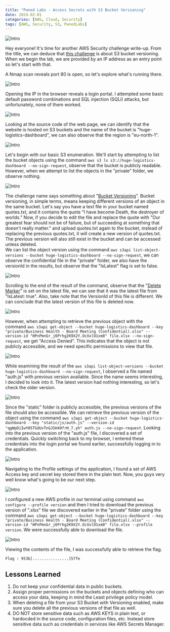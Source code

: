 ```yaml
---
title: "Pwned Labs - Access Secrets with S3 Bucket Versioning"
date: 2024-02-01
categories: [AWS, Cloud, Security]
tags: [AWS, Security, S3, PwnedLabs]
---
```


![Intro](/images/PwnedLabs/S3_versioning/0.png)

Hey everyone! It's time for another AWS Security challenge write-up. From the title, we can deduce that [this challenge](https://pwnedlabs.io/labs/access-secrets-with-s3-bucket-versioning) is about S3 bucket versioning. When we begin the lab, we are provided by an IP address as an entry point so let's start with that.

A Nmap scan reveals port 80 is open, so let's explore what's running there. 

![Intro](/images/PwnedLabs/S3_versioning/1.png)

Opening the IP in the browser reveals a login portal. I attempted some basic default password combinations and SQL injection (SQLi) attacks, but unfortunately, none of them worked.

![Intro](/images/PwnedLabs/S3_versioning/2.png)

Looking at the source code of the web page, we can identify that the website is hosted on S3 buckets and the name of the bucket is "huge-logistics-dashboard", we can also observe that the region is "eu-north-1". 

![Intro](/images/PwnedLabs/S3_versioning/3.png)

Let's begin with our basic S3 enumeration. We'll start by attempting to list the bucket objects using the command `aws s3 ls s3://huge-logistics-dashboard --no-sign-request`, observe that the bucket is publicly readable. However, when we attempt to list the objects in the "private" folder, we observe nothing. 

![Intro](/images/PwnedLabs/S3_versioning/4.png)

The challenge name says something about "[Bucket Versioning](https://docs.aws.amazon.com/AmazonS3/latest/userguide/versioning-workflows.html)". Bucket versioning, in simple terms, means keeping different versions of an object in the same bucket. Let's say you have a text file in your bucket named quotes.txt, and it contains the quote "I have become Death, the destroyer of worlds." Now, if you decide to edit the file and replace the quote with "Our greatest fear should not be of failure, but of succeeding at something that doesn't really matter." and upload quotes.txt again to the bucket, instead of replacing the previous quotes.txt, it will create a new version of quotes.txt. The previous version will also still exist in the bucket and can be accessed unless deleted.\
We can list the object version using the command `aws s3api list-object-versions --bucket huge-logistics-dashboard --no-sign-request`, we can observe the confidential file in the "private" folder, we also have the versionId in the results, but observe that the "IsLatest" flag is set to false.

![Intro](/images/PwnedLabs/S3_versioning/5.png)

Scrolling to the end of the result of the command, observe that the "[Delete Marker](https://docs.aws.amazon.com/AmazonS3/latest/userguide/DeleteMarker.html)" is set on the latest file, we can see that it was the latest file from "IsLatest: true". Also, take note that the VersionId of this file is different. We can conclude that the latest version of this file is deleted now. 

![Intro](/images/PwnedLabs/S3_versioning/6.png)

However, when attempting to retrieve the previous object with the command `aws s3api get-object --bucket huge-logistics-dashboard --key "private/Business Health - Board Meeting (Confidential).xlsx" --version-id "HPnPmnGr_j6Prhg2K9X2Y.OcXxlO1xm8" file.xlsx --no-sign-request`, we get "Access Denied". This indicates that the object is not publicly accessible, and we need specific permissions to view that file.

![Intro](/images/PwnedLabs/S3_versioning/7.png)

While examining the result of the `aws s3api list-object-versions --bucket huge-logistics-dashboard --no-sign-request`, I observed a file named "auth.js" with previous version available. Since the name seems interesting, I decided to look into it. The latest version had nothing interesting, so let's check the older version.

![Intro](/images/PwnedLabs/S3_versioning/8.png)

Since the "static" folder is publicly accessible, the previous versions of the file should also be accessible. We can retrieve the previous version of the object using the command `aws s3api get-object --bucket huge-logistics-dashboard --key "static/js/auth.js" --version-id "qgWpDiIwY05TGdUvTnGJSH49frH_7.yh" auth.js --no-sign-request`. Looking into the previous version of the "auth.js" file, I discovered a set of credentials. Quickly switching back to my browser, I entered these credentials into the login portal we found earlier, successfully logging in to the application.

![Intro](/images/PwnedLabs/S3_versioning/9.png)

Navigating to the Profile settings of the application, I found a set of AWS Access key and secret key stored there in the plain text. Now, you guys very well know what's going to be our next step. 

![Intro](/images/PwnedLabs/S3_versioning/10.png)

I configured a new AWS profile in our terminal using command `aws configure --profile version` and then I tried to download the previous version of ".xlsx" file we discovered earlier in the "private" folder using the command `aws s3api get-object --bucket huge-logistics-dashboard --key "private/Business Health - Board Meeting (Confidential).xlsx" --version-id "HPnPmnGr_j6Prhg2K9X2Y.OcXxlO1xm8" file.xlsx --profile version`. We were successfully able to download the file. 

![Intro](/images/PwnedLabs/S3_versioning/11.png)

Viewing the contents of the file, I was successfully able to retrieve the flag.

`Flag : 953b[................]57fe`

## Lessons Learned
1. Do not keep your confidential data in public buckets.
2. Assign proper permissions on the buckets and objects defining who can access your data, keeping in mind the Least privilege policy model.
3. When deleting a file from your S3 Bucket with Versioning enabled, make sure you delete all the previous versions of that file as well.
4. DO NOT store sensitive data such as AWS KEYS in plain text, or hardocded in the source code, configuration files, etc. Instead store sensitive data such as credentials in services like AWS Secrets Manager.  